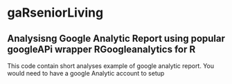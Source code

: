 # gaRseniorLiving
## Analysisng Google Analytic Report using popular googleAPi wrapper RGoogleanalytics for R
This code contain short analyses example of google analytic report.
You would need to have a google Analytic account to setup


